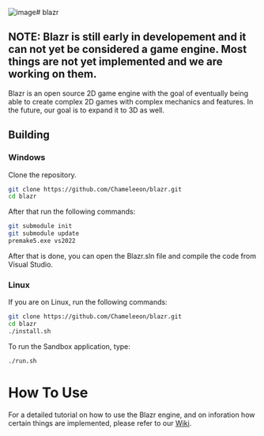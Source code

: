 ![image](https://github.com/user-attachments/assets/fe7dc643-a45f-48cc-a418-c0f1be0522be)# blazr

## NOTE: Blazr is still early in developement and it can not yet be considered a game engine. Most things are not yet implemented and we are working on them.

Blazr is an open source 2D game engine with the goal of eventually being able to create complex 2D games with complex mechanics and features. In the future, our goal is to expand it to 3D as well.

## Building
### Windows
Clone the repository.
```bash
git clone https://github.com/Chameleeon/blazr.git
cd blazr
```

After that run the following commands:

```bash
git submodule init
git submodule update
premake5.exe vs2022
```

After that is done, you can open the Blazr.sln file and compile the code from Visual Studio.

### Linux
If you are on Linux, run the following commands:
```bash
git clone https://github.com/Chameleeon/blazr.git
cd blazr
./install.sh
```

To run the Sandbox application, type:
```bash
./run.sh
```

# How To Use
For a detailed tutorial on how to use the Blazr engine, and on inforation how certain things are implemented, please refer to our [Wiki](https://github.com/BlazrDev/blazr/wiki).
